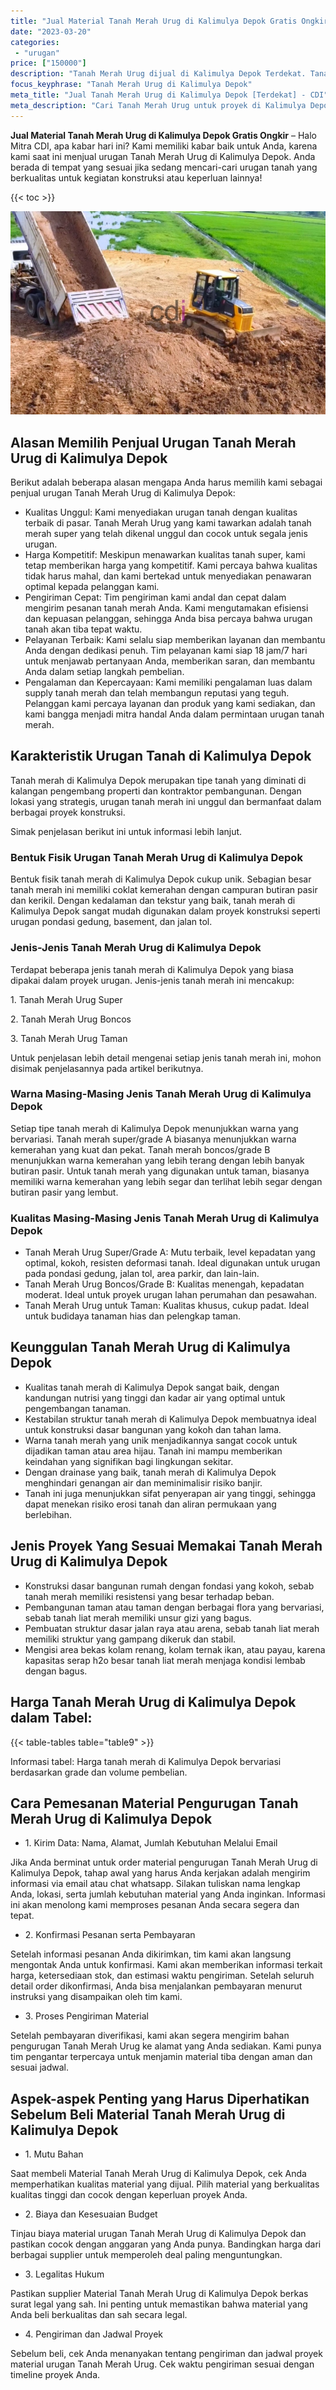 ```yaml
---
title: "Jual Material Tanah Merah Urug di Kalimulya Depok Gratis Ongkir"
date: "2023-03-20"
categories:
 - "urugan"
price: ["150000"]
description: "Tanah Merah Urug dijual di Kalimulya Depok Terdekat. Tanah Merah Urug ini sering digunakan dalam proyek konstruksi sebagai material timbunan yang unggul dan tepat guna. Hubungi kami untuk informasi lebih lanjut."
focus_keyphrase: "Tanah Merah Urug di Kalimulya Depok"
meta_title: "Jual Tanah Merah Urug di Kalimulya Depok [Terdekat] - CDI"
meta_description: "Cari Tanah Merah Urug untuk proyek di Kalimulya Depok? Kami menyediakan Tanah Merah Urug berkualitas untuk urugan lahan. Segera dapatkan penawaran terbaik."
---
```


**Jual Material Tanah Merah Urug di Kalimulya Depok Gratis Ongkir** – Halo Mitra CDI, apa kabar hari ini? Kami memiliki kabar baik untuk Anda, karena kami saat ini menjual urugan Tanah Merah Urug di Kalimulya Depok. Anda berada di tempat yang sesuai jika sedang mencari-cari urugan tanah yang berkualitas untuk kegiatan konstruksi atau keperluan lainnya!

{{< toc >}}

![Jual Material Tanah Merah Urug di Kalimulya Depok Gratis Ongkir](/images/tanah/tanah-urug-22.jpg)

## Alasan Memilih Penjual Urugan Tanah Merah Urug di Kalimulya Depok

Berikut adalah beberapa alasan mengapa Anda harus memilih kami sebagai penjual urugan Tanah Merah Urug di Kalimulya Depok:

*   Kualitas Unggul: Kami menyediakan urugan tanah dengan kualitas terbaik di pasar. Tanah Merah Urug yang kami tawarkan adalah tanah merah super yang telah dikenal unggul dan cocok untuk segala jenis urugan.
*   Harga Kompetitif: Meskipun menawarkan kualitas tanah super, kami tetap memberikan harga yang kompetitif. Kami percaya bahwa kualitas tidak harus mahal, dan kami bertekad untuk menyediakan penawaran optimal kepada pelanggan kami.
*   Pengiriman Cepat: Tim pengiriman kami andal dan cepat dalam mengirim pesanan tanah merah Anda. Kami mengutamakan efisiensi dan kepuasan pelanggan, sehingga Anda bisa percaya bahwa urugan tanah akan tiba tepat waktu.
*   Pelayanan Terbaik: Kami selalu siap memberikan layanan dan membantu Anda dengan dedikasi penuh. Tim pelayanan kami siap 18 jam/7 hari untuk menjawab pertanyaan Anda, memberikan saran, dan membantu Anda dalam setiap langkah pembelian.
*   Pengalaman dan Kepercayaan: Kami memiliki pengalaman luas dalam supply tanah merah dan telah membangun reputasi yang teguh. Pelanggan kami percaya layanan dan produk yang kami sediakan, dan kami bangga menjadi mitra handal Anda dalam permintaan urugan tanah merah.

## Karakteristik Urugan Tanah di Kalimulya Depok

Tanah merah di Kalimulya Depok merupakan tipe tanah yang diminati di kalangan pengembang properti dan kontraktor pembangunan. Dengan lokasi yang strategis, urugan tanah merah ini unggul dan bermanfaat dalam berbagai proyek konstruksi.

Simak penjelasan berikut ini untuk informasi lebih lanjut.

### Bentuk Fisik Urugan Tanah Merah Urug di Kalimulya Depok

Bentuk fisik tanah merah di Kalimulya Depok cukup unik. Sebagian besar tanah merah ini memiliki coklat kemerahan dengan campuran butiran pasir dan kerikil. Dengan kedalaman dan tekstur yang baik, tanah merah di Kalimulya Depok sangat mudah digunakan dalam proyek konstruksi seperti urugan pondasi gedung, basement, dan jalan tol.

### Jenis-Jenis Tanah Merah Urug di Kalimulya Depok

Terdapat beberapa jenis tanah merah di Kalimulya Depok yang biasa dipakai dalam proyek urugan. Jenis-jenis tanah merah ini mencakup:

1\.  Tanah Merah Urug Super

2\.  Tanah Merah Urug Boncos

3\.  Tanah Merah Urug Taman

Untuk penjelasan lebih detail mengenai setiap jenis tanah merah ini, mohon disimak penjelasannya pada artikel berikutnya. 

### Warna Masing-Masing Jenis Tanah Merah Urug di Kalimulya Depok

Setiap tipe tanah merah di Kalimulya Depok menunjukkan warna yang bervariasi. Tanah merah super/grade A biasanya menunjukkan warna kemerahan yang kuat dan pekat. Tanah merah boncos/grade B menunjukkan warna kemerahan yang lebih terang dengan lebih banyak butiran pasir. Untuk tanah merah yang digunakan untuk taman, biasanya memiliki warna kemerahan yang lebih segar dan terlihat lebih segar dengan butiran pasir yang lembut.

### Kualitas Masing-Masing Jenis Tanah Merah Urug di Kalimulya Depok

*   Tanah Merah Urug Super/Grade A: Mutu terbaik, level kepadatan yang optimal, kokoh, resisten deformasi tanah. Ideal digunakan untuk urugan pada pondasi gedung, jalan tol, area parkir, dan lain-lain.
*   Tanah Merah Urug Boncos/Grade B: Kualitas menengah, kepadatan moderat. Ideal untuk proyek urugan lahan perumahan dan pesawahan.
*   Tanah Merah Urug untuk Taman: Kualitas khusus, cukup padat. Ideal untuk budidaya tanaman hias dan pelengkap taman. 

## Keunggulan Tanah Merah Urug di Kalimulya Depok

*   Kualitas tanah merah di Kalimulya Depok sangat baik, dengan kandungan nutrisi yang tinggi dan kadar air yang optimal untuk pengembangan tanaman.
*   Kestabilan struktur tanah merah di Kalimulya Depok membuatnya ideal untuk konstruksi dasar bangunan yang kokoh dan tahan lama.
*   Warna tanah merah yang unik menjadikannya sangat cocok untuk dijadikan taman atau area hijau. Tanah ini mampu memberikan keindahan yang signifikan bagi lingkungan sekitar.
*   Dengan drainase yang baik, tanah merah di Kalimulya Depok menghindari genangan air dan meminimalisir risiko banjir.
*   Tanah ini juga menunjukkan sifat penyerapan air yang tinggi, sehingga dapat menekan risiko erosi tanah dan aliran permukaan yang berlebihan.

## Jenis Proyek Yang Sesuai Memakai Tanah Merah Urug di Kalimulya Depok

*   Konstruksi dasar bangunan rumah dengan fondasi yang kokoh, sebab tanah merah memiliki resistensi yang besar terhadap beban.
*   Pembangunan taman atau taman dengan berbagai flora yang bervariasi, sebab tanah liat merah memiliki unsur gizi yang bagus.
*   Pembuatan struktur dasar jalan raya atau arena, sebab tanah liat merah memiliki struktur yang gampang dikeruk dan stabil.
*   Mengisi area bekas kolam renang, kolam ternak ikan, atau payau, karena kapasitas serap h2o besar tanah liat merah menjaga kondisi lembab dengan bagus.

## Harga Tanah Merah Urug di Kalimulya Depok dalam Tabel:

{{< table-tables table="table9" >}}

Informasi tabel: Harga tanah merah di Kalimulya Depok bervariasi berdasarkan grade dan volume pembelian.

## Cara Pemesanan Material Pengurugan Tanah Merah Urug di Kalimulya Depok

*   1\. Kirim Data: Nama, Alamat, Jumlah Kebutuhan Melalui Email

Jika Anda berminat untuk order material pengurugan Tanah Merah Urug di Kalimulya Depok, tahap awal yang harus Anda kerjakan adalah mengirim informasi via email atau chat whatsapp. Silakan tuliskan nama lengkap Anda, lokasi, serta jumlah kebutuhan material yang Anda inginkan. Informasi ini akan menolong kami memproses pesanan Anda secara segera dan tepat.
*   2\. Konfirmasi Pesanan serta Pembayaran

Setelah informasi pesanan Anda dikirimkan, tim kami akan langsung mengontak Anda untuk konfirmasi. Kami akan memberikan informasi terkait harga, ketersediaan stok, dan estimasi waktu pengiriman. Setelah seluruh detail order dikonfirmasi, Anda bisa menjalankan pembayaran menurut instruksi yang disampaikan oleh tim kami.
*   3\. Proses Pengiriman Material

Setelah pembayaran diverifikasi, kami akan segera mengirim bahan pengurugan Tanah Merah Urug ke alamat yang Anda sediakan. Kami punya tim pengantar terpercaya untuk menjamin material tiba dengan aman dan sesuai jadwal.

## Aspek-aspek Penting yang Harus Diperhatikan Sebelum Beli Material Tanah Merah Urug di Kalimulya Depok

*   1\. Mutu Bahan

Saat membeli Material Tanah Merah Urug di Kalimulya Depok, cek Anda memperhatikan kualitas material yang dijual. Pilih material yang berkualitas kualitas tinggi dan cocok dengan keperluan proyek Anda.
*   2\. Biaya dan Kesesuaian Budget

Tinjau biaya material urugan Tanah Merah Urug di Kalimulya Depok dan pastikan cocok dengan anggaran yang Anda punya. Bandingkan harga dari berbagai supplier untuk memperoleh deal paling menguntungkan.
*   3\. Legalitas Hukum

Pastikan supplier Material Tanah Merah Urug di Kalimulya Depok berkas surat legal yang sah. Ini penting untuk memastikan bahwa material yang Anda beli berkualitas dan sah secara legal.
*   4\. Pengiriman dan Jadwal Proyek

Sebelum beli, cek Anda menanyakan tentang pengiriman dan jadwal proyek material urugan Tanah Merah Urug. Cek waktu pengiriman sesuai dengan timeline proyek Anda.